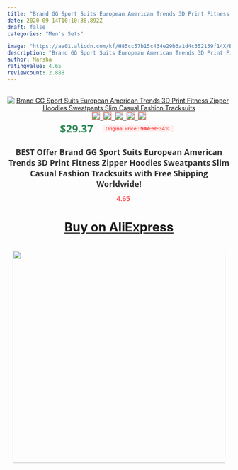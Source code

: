 ```yaml
---
title: "Brand GG Sport Suits European American Trends 3D Print Fitness Zipper Hoodies Sweatpants Slim Casual Fashion Tracksuits"
date: 2020-09-14T10:10:36.892Z
draft: false
categories: "Men's Sets"

image: "https://ae01.alicdn.com/kf/H85cc57b15c434e29b3a1d4c352159f14X/Brand-GG-Sport-Suits-European-American-Trends-3D-Print-Fitness-Zipper-Hoodies-Sweatpants-Slim-Casual-Fashion.jpg"
description: "Brand GG Sport Suits European American Trends 3D Print Fitness Zipper Hoodies Sweatpants Slim Casual Fashion Tracksuits"
author: Marsha
ratingvalue: 4.65
reviewcount: 2.888
---
```

<br>
<div style="text-align: center;">
<a href="https://s.click.aliexpress.com/e/_ATD6Rj" target="_blank" rel="nofollow noopener noreferrer"><img alt="Brand GG Sport Suits European American Trends 3D Print Fitness Zipper Hoodies Sweatpants Slim Casual Fashion Tracksuits" class="magnifier-image" src="https://ae01.alicdn.com/kf/H85cc57b15c434e29b3a1d4c352159f14X/Brand-GG-Sport-Suits-European-American-Trends-3D-Print-Fitness-Zipper-Hoodies-Sweatpants-Slim-Casual-Fashion.jpg_640x640.jpg">
<br>
<img style="border:1px solid salmon" src="https://ae01.alicdn.com/kf/H85cc57b15c434e29b3a1d4c352159f14X/Brand-GG-Sport-Suits-European-American-Trends-3D-Print-Fitness-Zipper-Hoodies-Sweatpants-Slim-Casual-Fashion.jpg_120x120.jpg">&nbsp;&nbsp;<img style="border:1px solid salmon" src="https://ae01.alicdn.com/kf/H99b73c6c6e5741789eabab76fe7c340dJ/Brand-GG-Sport-Suits-European-American-Trends-3D-Print-Fitness-Zipper-Hoodies-Sweatpants-Slim-Casual-Fashion.jpg_120x120.jpg">&nbsp;&nbsp;<img style="border:1px solid salmon" src="https://ae01.alicdn.com/kf/Hec08ba9c89e24bd9a811801b0b31a1aal/Brand-GG-Sport-Suits-European-American-Trends-3D-Print-Fitness-Zipper-Hoodies-Sweatpants-Slim-Casual-Fashion.jpg_120x120.jpg">&nbsp;&nbsp;<img style="border:1px solid salmon" src="https://ae01.alicdn.com/kf/H1af146770f844960b22d877776535d571/Brand-GG-Sport-Suits-European-American-Trends-3D-Print-Fitness-Zipper-Hoodies-Sweatpants-Slim-Casual-Fashion.png_120x120.jpg">&nbsp;&nbsp;<img style="border:1px solid salmon" src="https://ae01.alicdn.com/kf/H76cabb5228da4a4a817bbbd2c599d873t/Brand-GG-Sport-Suits-European-American-Trends-3D-Print-Fitness-Zipper-Hoodies-Sweatpants-Slim-Casual-Fashion.jpg_120x120.jpg"></a></div><br0>
<div style="text-align: center;"><span style="background-color: white; border: 0px; box-sizing: border-box; color: seagreen; display: inline-block; font-family: &quot;open sans&quot; , &quot;arial&quot; , &quot;helvetica&quot; , sans-serif , &quot;heiti&quot;; font-size: 24px; font-stretch: inherit; font-weight: 700; line-height: inherit; margin: 0px 10px 0px 0px; padding: 0px; vertical-align: middle;">$29.37 </span>
<span style="background: rgb(255 , 241 , 241); border-radius: 3px; border: 0px; box-sizing: border-box; color: #ff4747; display: inline-block; font-family: inherit; font-size: 12px; font-stretch: inherit; font-style: inherit; font-variant: inherit; font-weight: 600; line-height: inherit; margin: 0px; padding: 2px 5px; transform: scale(0.9); vertical-align: middle;">Original Price : <b style="text-decoration: line-through;">$44.50 </b> 34%&nbsp;&nbsp;</span></div>
<h1 style="color: #333333; display: inline-block; font-family: &quot;open sans&quot; , &quot;arial&quot; , &quot;helvetica&quot; , sans-serif , &quot;heiti&quot;; font-size: 18px; font-stretch: inherit; font-weight: 700; text-align: center;">BEST Offer Brand GG Sport Suits European American Trends 3D Print Fitness Zipper Hoodies Sweatpants Slim Casual Fashion Tracksuits with Free Shipping Worldwide!</h1>
<div style="color: #ff4747; text-align: center;">
<img src="https://4.bp.blogspot.com/-M0ZcTcb-5uY/XleCXlxnR4I/AAAAAAAAAEc/OrjgMkXV1oMQFaCRZj5HQwOCBcu3w1FegCPcBGAYYCw/s1600/star.png" style="height: 15px;">&nbsp;<b>4.65</b></div>
<div class="button_cont" align="center"><a class="buynow_a" href="https://s.click.aliexpress.com/e/_ATD6Rj" target="_blank" rel="nofollow noopener noreferrer"><H1>Buy on AliExpress</H1></a></div><br>
<div class="separator" style="clear: both; text-align: center;">
<img src="https://lh3.googleusercontent.com/-pTy5HemUv9M/XlePHvY0dAI/AAAAAAAAAE4/0nX5iRUoIWY8eMW9Dpxeirr157OZliDIgCLcBGAsYHQ/s1600/badge.gif" width="480">
</div>
